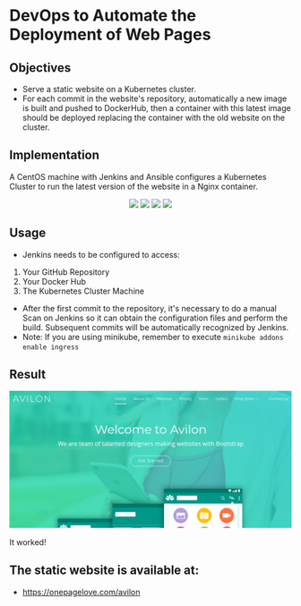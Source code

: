 # DevOps to Automate the Deployment of Web Pages

## Objectives
* Serve a static website on a Kubernetes cluster.
* For each commit in the website's repository, automatically a new image is built and pushed to DockerHub, then a container with this latest image should be deployed replacing the container with the old website on the cluster.

## Implementation
A CentOS machine with Jenkins and Ansible configures a Kubernetes Cluster to run the latest version of the website in a Nginx container.

<p align="center">
  <img src="https://img.shields.io/badge/Jenkins-D24939?style=for-the-badge&logo=Jenkins&logoColor=white"/>  
  <img src="https://img.shields.io/badge/Ansible-000000?style=for-the-badge&logo=ansible&logoColor=white"/>
  <img src="https://img.shields.io/badge/kubernetes-326ce5.svg?&style=for-the-badge&logo=kubernetes&logoColor=white"/>
  <img src="https://img.shields.io/badge/Nginx-009639?style=for-the-badge&logo=nginx&logoColor=white"/>
</p>



<Imagem com fluxograma das ferramentas usadas>


## Usage
- Jenkins needs to be configured to access: 
1) Your GitHub Repository
2) Your Docker Hub
3) The Kubernetes Cluster Machine
- After the first commit to the repository, it's necessary to do a manual Scan on Jenkins so it can obtain the configuration files and perform the build. Subsequent commits will be automatically recognized by Jenkins.
- Note: If you are using minikube, remember to execute `minikube addons enable ingress`

## Result
<p align="center">
  <img src="images/page.png"/>
</p>

It worked!

## The static website is available at:
* https://onepagelove.com/avilon
